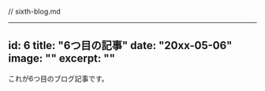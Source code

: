 // sixth-blog.md

---
id: 6
title: "6つ目の記事"
date: "20xx-05-06"
image: ""
excerpt: ""
---


これが6つ目のブログ記事です。